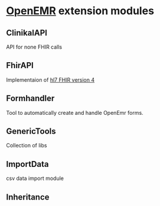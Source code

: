 # [OpenEMR](https://www.open-emr.org) extension modules 

ClinikalAPI
--------------------------------------
API for none FHIR calls

FhirAPI     
--------------------------------------
Implementaion of  [hl7 FHIR version 4](https://www.hl7.org/fhir/)

Formhandler
--------------------------------------
Tool to automatically create and handle OpenEmr forms. 

GenericTools
--------------------------------------
Collection of libs 	

ImportData
--------------------------------------
csv data import module 

Inheritance
--------------------------------------

